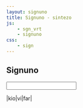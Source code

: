 ```yaml
---
layout: signuno
title: Signuno - sintezo
js:
    - sgn_vrt
    - signuno
css:
    - sign
---
```


<!--

https://www.sutton-signwriting.io/signmaker
-->


## Signuno

<input id="vortoj" name="vortoj" list="sgn_vrt"/>

<datalist id="sgn_vrt"></datalist>

<div id="gestoj">


|kio|vi|far|


<!--
|admon|akv|asert|
|ŝalm|vers|vin|

|onkl|hom|triumf|

|stult|teori|absurd|

|mi|parol|gestolingv|

|unu|tri|dek|

|tiu|kio|neniam|
-->

</div>

<script>

function vortaro() {
    const sv = document.getElementById("sgn_vrt");
    for (const v in sgn_vrt) {
        const o = document.createElement("option");
        o.textContent = v;
        sv.append(o)
    }
}

vortaro();

function sintezo(formulo) {
    const g = new Gesto(formulo);
    g.preparo();
    g.sintezo();
    return g.gesto_fsw();
}

signune(()=> {
    const abc = document.querySelectorAll("#gestoj table tr")
        .forEach((tr) => {
            // kopiu la tabellinion
            const _tr = tr.cloneNode(true);
            // traduku al Signuno
           for (const td of _tr.children) {
              // trovu tekstojn de la ĉeloj en la vortaro
              // forigu (...) antaŭe
              const text = td.textContent;
              const frm = sgn_vortaro(text);
              const sgn = sintezo(frm);

              if (frm) td.setAttribute("data-frm",frm);
              if (sgn) td.setAttribute("data-sgn",sgn); //+"-C");
           }
           tr.insertAdjacentElement("afterend",_tr)
        });
},0);
</script>
